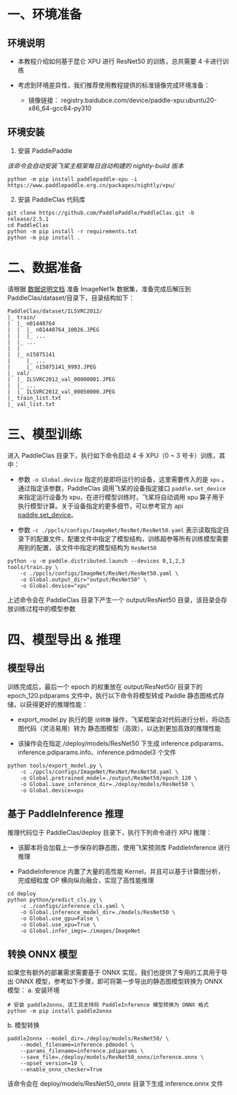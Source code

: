 # 一、环境准备

## 环境说明

* 本教程介绍如何基于昆仑 XPU 进行 ResNet50 的训练，总共需要 4 卡进行训练

* 考虑到环境差异性，我们推荐使用教程提供的标准镜像完成环境准备：

  * 镜像链接： registry.baidubce.com/device/paddle-xpu:ubuntu20-x86_64-gcc84-py310

## 环境安装

1. 安装 PaddlePaddle

*该命令会自动安装飞桨主框架每日自动构建的 nightly-build 版本*

```shell
python -m pip install paddlepaddle-xpu -i https://www.paddlepaddle.org.cn/packages/nightly/xpu/
```

2. 安装 PaddleClas 代码库

```shell
git clone https://github.com/PaddlePaddle/PaddleClas.git -b release/2.5.1
cd PaddleClas
python -m pip install -r requirements.txt
python -m pip install .
```

# 二、数据准备

请根据 [数据说明文档](https://github.com/PaddlePaddle/PaddleClas/blob/release/2.0/docs/zh_CN/tutorials/data.md) 准备 ImageNet1k 数据集，准备完成后解压到 PaddleClas/dataset/目录下，目录结构如下：

```
PaddleClas/dataset/ILSVRC2012/
|_ train/
|  |_ n01440764
|  |  |_ n01440764_10026.JPEG
|  |  |_ ...
|  |_ ...
|  |
|  |_ n15075141
|     |_ ...
|     |_ n15075141_9993.JPEG
|_ val/
|  |_ ILSVRC2012_val_00000001.JPEG
|  |_ ...
|  |_ ILSVRC2012_val_00050000.JPEG
|_ train_list.txt
|_ val_list.txt
```

# 三、模型训练

进入 PaddleClas 目录下，执行如下命令启动 4 卡 XPU（0 ~ 3 号卡）训练，其中：

* 参数 `-o Global.device` 指定的是即将运行的设备，这里需要传入的是 `xpu` ，通过指定该参数，PaddleClas 调用飞桨的设备指定接口 `paddle.set_device` 来指定运行设备为 xpu，在进行模型训练时，飞桨将自动调用 xpu 算子用于执行模型计算。关于设备指定的更多细节，可以参考官方 api [paddle.set_device](https://www.paddlepaddle.org.cn/documentation/docs/zh/api/paddle/device/set_device_cn.html#set-device)。

* 参数 `-c ./ppcls/configs/ImageNet/ResNet/ResNet50.yaml` 表示读取指定目录下的配置文件，配置文件中指定了模型结构，训练超参等所有训练模型需要用到的配置，该文件中指定的模型结构为 `ResNet50`

```shell
python -u -m paddle.distributed.launch --devices 0,1,2,3 tools/train.py \
    -c ./ppcls/configs/ImageNet/ResNet/ResNet50.yaml \
    -o Global.output_dir="output/ResNet50" \
    -o Global.device="xpu"
```

上述命令会在 PaddleClas 目录下产生一个 output/ResNet50 目录，该目录会存放训练过程中的模型参数

# 四、模型导出 & 推理

## 模型导出

训练完成后，最后一个 epoch 的权重放在 output/ResNet50/ 目录下的 epoch_120.pdparams 文件中，执行以下命令将模型转成 Paddle 静态图格式存储，以获得更好的推理性能：

* export_model.py 执行的是 `动转静` 操作，飞桨框架会对代码进行分析，将动态图代码（灵活易用）转为 静态图模型（高效），以达到更加高效的推理性能

* 该操作会在指定./deploy/models/ResNet50 下生成 inference.pdiparams、inference.pdiparams.info、inference.pdmodel3 个文件

```shell
python tools/export_model.py \
    -c ./ppcls/configs/ImageNet/ResNet/ResNet50.yaml \
    -o Global.pretrained_model=./output/ResNet50/epoch_120 \
    -o Global.save_inference_dir=./deploy/models/ResNet50 \
    -o Global.device=xpu
```

## 基于 PaddleInference 推理

推理代码位于 PaddleClas/deploy 目录下，执行下列命令进行 XPU 推理：

* 该脚本将会加载上一步保存的静态图，使用飞桨预测库 PaddleInference 进行推理

* PaddleInference 内置了大量的高性能 Kernel，并且可以基于计算图分析，完成细粒度 OP 横向纵向融合，实现了高性能推理

```shell
cd deploy
python python/predict_cls.py \
    -c ./configs/inference_cls.yaml \
    -o Global.inference_model_dir=./models/ResNet50 \
    -o Global.use_gpu=False \
    -o Global.use_xpu=True \
    -o Global.infer_imgs=./images/ImageNet
```

## 转换 ONNX 模型

如果您有额外的部署需求需要基于 ONNX 实现，我们也提供了专用的工具用于导出 ONNX 模型，参考如下步骤，即可将第一步导出的静态图模型转换为 ONNX 模型：
  a. 安装环境

```shell
# 安装 paddle2onnx，该工具支持将 PaddleInference 模型转换为 ONNX 格式
python -m pip install paddle2onnx
```

  b. 模型转换

```shell
paddle2onnx --model_dir=./deploy/models/ResNet50/ \
    --model_filename=inference.pdmodel \
    --params_filename=inference.pdiparams \
    --save_file=./deploy/models/ResNet50_onnx/inference.onnx \
    --opset_version=10 \
    --enable_onnx_checker=True
```

该命令会在 deploy/models/ResNet50_onnx 目录下生成 inference.onnx 文件
